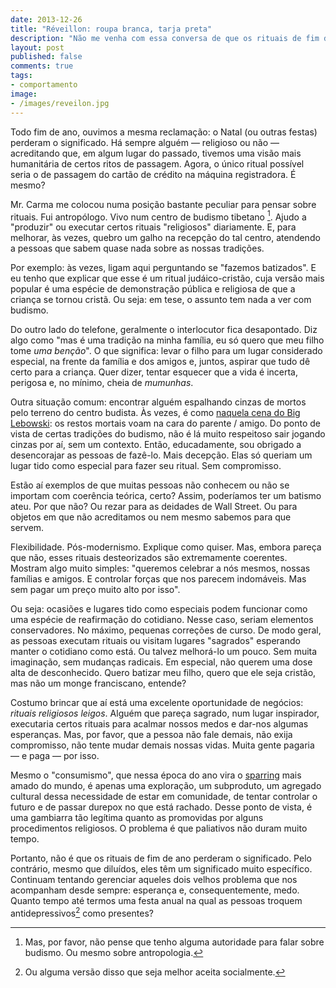 ```yaml
---
date: 2013-12-26
title: "Réveillon: roupa branca, tarja preta"
description: "Não me venha com essa conversa de que os rituais de fim de ano perderam o significado"
layout: post
published: false
comments: true
tags:
- comportamento
image:
- /images/reveilon.jpg
---
```


Todo fim de ano, ouvimos a mesma reclamação: o Natal (ou outras festas) perderam o significado. Há sempre alguém — religioso ou não — acreditando que, em algum lugar do passado, tivemos uma visão mais humanitária de certos ritos de passagem. Agora, o único ritual possível seria o de passagem do cartão de crédito na máquina registradora. É mesmo?

Mr. Carma me colocou numa posição bastante peculiar para pensar sobre rituais. Fui antropólogo. Vivo num centro de budismo tibetano [^1]. Ajudo a "produzir" ou executar certos rituais "religiosos" diariamente. E, para melhorar, às vezes, quebro um galho na recepção do tal centro, atendendo a pessoas que sabem quase nada sobre as nossas tradições.

Por exemplo: às vezes, ligam aqui perguntando se "fazemos batizados". E eu tenho que explicar que esse é um ritual judáico-cristão, cuja versão mais popular é uma espécie de demonstração pública e religiosa de que a criança se tornou cristã. Ou seja: em tese, o assunto tem nada a ver com budismo.

Do outro lado do telefone, geralmente o interlocutor fica desapontado. Diz algo como "mas é uma tradição na minha família, eu só quero que meu filho tome *uma benção*". O que significa: levar o filho para um lugar considerado especial, na frente da família e dos amigos e, juntos, aspirar que tudo dê certo para a criança. Quer dizer, tentar esquecer que a vida é incerta, perigosa e, no mínimo, cheia de *mumunhas*.

Outra situação comum: encontrar alguém espalhando cinzas de mortos pelo terreno do centro budista. Às vezes, é como [naquela cena do Big Lebowski](https://www.youtube.com/watch?v=_4ezPvzKe5M): os restos mortais voam na cara do parente / amigo. Do ponto de vista de certas tradições do budismo, não é lá muito respeitoso sair jogando cinzas por aí, sem um contexto. Então, educadamente, sou obrigado a desencorajar as pessoas de fazê-lo. Mais decepção. Elas só queriam um lugar tido como especial para fazer seu ritual. Sem compromisso.

Estão aí exemplos de que muitas pessoas não conhecem ou não se importam com coerência teórica, certo? Assim, poderíamos ter um batismo ateu. Por que não? Ou rezar para as deidades de Wall Street. Ou para objetos em que não acreditamos ou nem mesmo sabemos para que servem.

Flexibilidade. Pós-modernismo. Explique como quiser. Mas, embora pareça que não, esses rituais desteorizados são extremamente coerentes. Mostram algo muito simples: "queremos celebrar a nós mesmos, nossas famílias e amigos. E controlar forças que nos parecem indomáveis. Mas sem pagar um preço muito alto por isso".

Ou seja: ocasiões e lugares tido como especiais podem funcionar como uma espécie de reafirmação do cotidiano. Nesse caso, seriam elementos conservadores. No máximo, pequenas correções de curso. De modo geral, as pessoas executam rituais ou visitam lugares "sagrados" esperando manter o cotidiano como está. Ou talvez melhorá-lo um pouco. Sem muita imaginação, sem mudanças radicais. Em especial, não querem uma dose alta de desconhecido. Quero batizar meu filho, quero que ele seja cristão, mas não um monge franciscano, entende?

Costumo brincar que aí está uma excelente oportunidade de negócios: *rituais religiosos leigos*. Alguém que pareça sagrado, num lugar inspirador, executaria certos rituais para acalmar nossos medos e dar-nos algumas esperanças. Mas, por favor, que a pessoa não fale demais, não exija compromisso, não tente mudar demais nossas vidas. Muita gente pagaria — e paga — por isso.

Mesmo o "consumismo", que nessa época do ano vira o [sparring](http://www.expertboxing.com/boxing-sparring) mais amado do mundo, é apenas uma exploração, um subproduto, um agregado cultural dessa necessidade de estar em comunidade, de tentar controlar o futuro e de passar durepox no que está rachado. Desse ponto de vista, é uma gambiarra tão legítima quanto as promovidas por alguns procedimentos religiosos. O problema é que paliativos não duram muito tempo.

Portanto, não é que os rituais de fim de ano perderam o significado. Pelo contrário, mesmo que diluídos, eles têm um significado muito específico. Continuam tentando gerenciar aqueles dois velhos problema que nos acompanham desde sempre: esperança e, consequentemente, medo. Quanto tempo até termos uma festa anual na qual as pessoas troquem antidepressivos[^2] como presentes?

[^1]: Mas, por favor, não pense que tenho alguma autoridade para falar sobre budismo. Ou mesmo sobre antropologia.
[^2]: Ou alguma versão disso que seja melhor aceita socialmente.